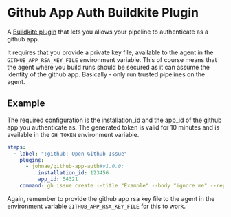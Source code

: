 # Github App Auth Buildkite Plugin

A [Buildkite plugin](https://buildkite.com/docs/agent/v3/plugins) that lets you
allows your pipeline to authenticate as a github app.

It requires that you provide a private key file, available to the agent in the
`GITHUB_APP_RSA_KEY_FILE` environment variable. This of course means that the
agent where you build runs should be secured as it can assume the identity of
the github app. Basically - only run trusted pipelines on the agent.

## Example

The required configuration is the installation_id and the app_id of the github app
you authenticate as. The generated token is valid for 10 minutes and is available in
the `GH_TOKEN` environment variable.

```yml
steps:
  - label: ":github: Open Github Issue"
    plugins:
      - johnae/github-app-auth#v1.0.0:
          installation_id: 123456
          app_id: 54321
    command: gh issue create --title "Example" --body "ignore me" --repo johnae/github-app-auth
```

Again, remember to provide the github app rsa key file to the agent in the environment variable
`GITHUB_APP_RSA_KEY_FILE` for this to work.
